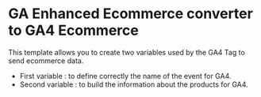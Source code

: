 # GA Enhanced Ecommerce converter to GA4 Ecommerce
This template allows you to create two variables used by the GA4 Tag to send ecommerce data.

- First variable : to define correctly the name of the event for GA4.
- Second variable : to build the information about the products for GA4.




